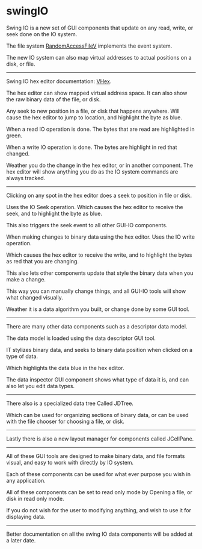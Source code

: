 # swingIO

Swing IO is a new set of GUI components that update on any read, write, or seek done on the IO system.

The file system <a href="https://github.com/Recoskie/RandomAccessFileV">RandomAccessFileV</a> implements the event system.

The new IO system can also map virtual addresses to actual positions on a disk, or file.

------------------------------------------------------------

Swing IO hex editor documentation: <a href="https://github.com/Recoskie/VHex">VHex</a>.

The hex editor can show mapped virtual address space. It can also show the raw binary data of the file, or disk.

Any seek to new position in a file, or disk that happens anywhere. Will cause the hex editor to jump to location, and highlight the byte as blue.

When a read IO operation is done. The bytes that are read are highlighted in green.

When a write IO operation is done. The bytes are highlight in red that changed.

Weather you do the change in the hex editor, or in another component. The hex editor will show anything you do as the IO system commands are always tracked.

------------------------------------------------------------

Clicking on any spot in the hex editor does a seek to position in file or disk.

Uses the IO Seek operation. Which causes the hex editor to receive the seek, and to highlight the byte as blue.

This also triggers the seek event to all other GUI-IO components.

When making changes to binary data using the hex editor. Uses the IO write operation.

Which causes the hex editor to receive the write, and to highlight the bytes as red that you are changing.

This also lets other components update that style the binary data when you make a change.

This way you can manually change things, and all GUI-IO tools will show what changed visually.

Weather it is a data algorithm you built, or change done by some GUI tool.

------------------------------------------------------------

There are many other data components such as a descriptor data model.

The data model is loaded using the data descriptor GUI tool.

IT stylizes binary data, and seeks to binary data position when clicked on a type of data.

Which highlights the data blue in the hex editor.

The data inspector GUI component shows what type of data it is, and can also let you edit data types.

------------------------------------------------------------

There also is a specialized data tree Called JDTree.

Which can be used for organizing sections of binary data, or can be used with the file chooser for choosing a file, or disk.

------------------------------------------------------------

Lastly there is also a new layout manager for components called JCellPane.

------------------------------------------------------------

All of these GUI tools are designed to make binary data, and file formats visual, and easy to work with directly by IO system.

Each of these components can be used for what ever purpose you wish in any application.

All of these components can be set to read only mode by Opening a file, or disk in read only mode.

If you do not wish for the user to modifying anything, and wish to use it for displaying data.

------------------------------------------------------------

Better documentation on all the swing IO data components will be added at a later date.

